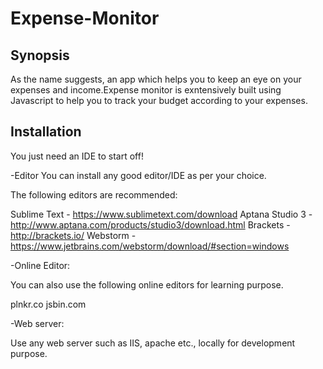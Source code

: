 # Expense-Monitor

## Synopsis

As the name suggests, an app which helps you to keep an eye on your expenses and income.Expense monitor is exntensively built using Javascript to help you to track your budget according to your expenses.

## Installation
 You just need an IDE to start off!

-Editor
You can install any good editor/IDE as per your choice.

The following editors are recommended:

Sublime Text - https://www.sublimetext.com/download
Aptana Studio 3 - http://www.aptana.com/products/studio3/download.html
Brackets - http://brackets.io/
Webstorm - https://www.jetbrains.com/webstorm/download/#section=windows

-Online Editor:

You can also use the following online editors for learning purpose.

plnkr.co
jsbin.com

-Web server:

Use any web server such as IIS, apache etc., locally for development purpose.


